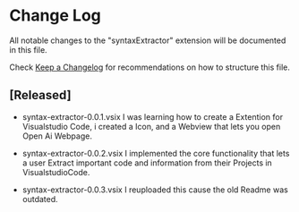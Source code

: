 # Change Log

All notable changes to the "syntaxExtractor" extension will be documented in this file.

Check [Keep a Changelog](http://keepachangelog.com/) for recommendations on how to structure this file.

## [Released]

- syntax-extractor-0.0.1.vsix I was learning how to create a Extention for Visualstudio Code, i created a Icon, and a Webview that lets you open Open Ai Webpage.

- syntax-extractor-0.0.2.vsix I implemented the core functionality that lets a user Extract important code and information from their Projects in VisualstudioCode.

- syntax-extractor-0.0.3.vsix I reuploaded this cause the old Readme was outdated.